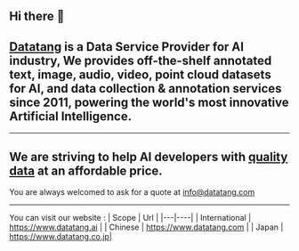 ## Hi there 👋

## [Datatang](https://www.datatang.ai) is a Data Service Provider for AI industry, We provides off-the-shelf annotated text, image, audio, video, point cloud datasets for AI, and data collection & annotation services since 2011, powering the world's most innovative Artificial Intelligence.

------

## We are striving to help AI developers with [quality data](https://www.datatang.ai) at an affordable price.
You are always welcomed to ask for a quote at info@datatang.com

------

You can visit our website : 
| Scope | Url | 
|---|----|
| International | https://www.datatang.ai |
| Chinese | https://www.datatang.com | 
| Japan | https://www.datatang.co.jp| 

